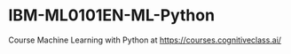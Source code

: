 # IBM-ML0101EN-ML-Python
Course Machine Learning with Python at https://courses.cognitiveclass.ai/ 
